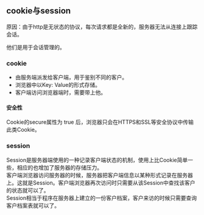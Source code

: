 ## cookie与session
原因：由于http是无状态的协议，每次请求都是全新的，服务器无法从连接上跟踪会话。

他们是用于会话管理的。

### cookie

+ 由服务端派发给客户端，用于鉴别不同的客户。
+ 浏览器中以Key: Value的形式存储。
+ 客户端访问浏览器端时，需要带上他。

#### 安全性
Cookie的secure属性为 true 后，浏览器只会在HTTPS和SSL等安全协议中传输此类Cookie。

### session

Session是服务器端使用的一种记录客户端状态的机制，使用上比Cookie简单一些，相应的也增加了服务器的存储压力。  
客户端浏览器访问服务器的时候，服务器把客户端信息以某种形式记录在服务器上。这就是Session。客户端浏览器再次访问时只需要从该Session中查找该客户的状态就可以了。  
Session相当于程序在服务器上建立的一份客户档案，客户来访的时候只需要查询客户档案表就可以了。  
